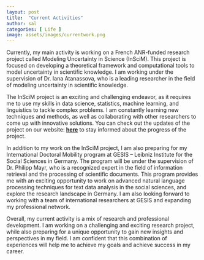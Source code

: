 ```yaml
---
layout: post
title:  "Current Activities"
author: sal
categories: [ Life ]
image: assets/images/currentwork.png
---
```


Currently, my main activity is working on a French ANR-funded research project called Modeling Uncertainty in Science (InSciM). This project is focused on developing a theoretical framework and computational tools to model uncertainty in scientific knowledge. I am working under the supervision of Dr. Iana Atanassova, who is a leading researcher in the field of modeling uncertainty in scientific knowledge. 

The InSciM project is an exciting and challenging endeavor, as it requires me to use my skills in data science, statistics, machine learning, and linguistics to tackle complex problems. I am constantly learning new techniques and methods, as well as collaborating with other researchers to come up with innovative solutions. You can check out the updates of the project on our website: [**here**](https://project-inscim.github.io/) to stay informed about the progress of the project.

In addition to my work on the InSciM project, I am also preparing for my International Doctoral Mobility program at GESIS – Leibniz Institute for the Social Sciences in Germany. The program will be under the supervision of Dr. Philipp Mayr, who is a recognized expert in the field of information retrieval and the processing of scientific documents. This program provides me with an exciting opportunity to work on advanced natural language processing techniques for text data analysis in the social sciences, and explore the research landscape in Germany. I am also looking forward to working with a team of international researchers at GESIS and expanding my professional network.

Overall, my current activity is a mix of research and professional development. I am working on a challenging and exciting research project, while also preparing for a unique opportunity to gain new insights and perspectives in my field. I am confident that this combination of experiences will help me to achieve my goals and achieve success in my career.
